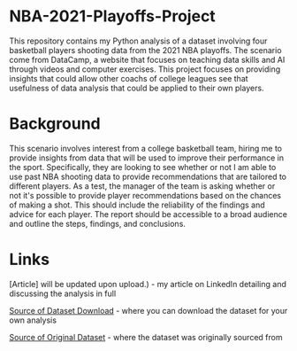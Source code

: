 # NBA-2021-Playoffs-Project

This repository contains my Python analysis of a dataset involving four basketball players shooting data from the 2021 NBA playoffs. The scenario come from DataCamp, a website that focuses on teaching data skills and AI through videos and computer exercises. This project focuses on providing insights that could allow other coachs of college leagues see that usefulness of data analysis that could be applied to their own players. 

# Background

This scenario involves interest from a college basketball team, hiring me to provide insights from data that will be used to improve their performance in the sport. Specifically, they are looking to see whether or not I am able to use past NBA shooting data to provide recommendations that are tailored to different players. As a test, the manager of the team is asking whether or not it's possible to provide player recommendations based on the chances of making a shot. This should include the reliability of the findings and advice for each player. The report should be accessible to a broad audience and outline the steps, findings, and conclusions. 

# Links

[Article] will be updated upon upload.) - my article on LinkedIn detailing and discussing the analysis in full

[Source of Dataset Download](https://www.datacamp.com/datalab/datasets/dataset-python-nba-shooting-data) - where you can download the dataset for your own analysis

[Source of Original Dataset](https://www.nba.com/stats/players/shooting?Season=2020-21&SeasonType=Playoffs&PerMode=Totals) - where the dataset was originally sourced from

